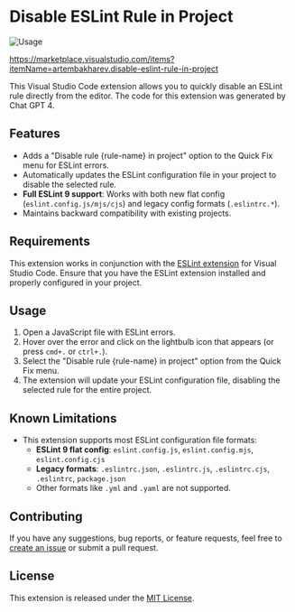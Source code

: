 # Disable ESLint Rule in Project

![Usage](usage.gif)

https://marketplace.visualstudio.com/items?itemName=artembakharev.disable-eslint-rule-in-project

This Visual Studio Code extension allows you to quickly disable an ESLint rule directly from the editor. The code for this extension was generated by Chat GPT 4.

## Features

- Adds a "Disable rule {rule-name} in project" option to the Quick Fix menu for ESLint errors.
- Automatically updates the ESLint configuration file in your project to disable the selected rule.
- **Full ESLint 9 support**: Works with both new flat config (`eslint.config.js/mjs/cjs`) and legacy config formats (`.eslintrc.*`).
- Maintains backward compatibility with existing projects.

## Requirements

This extension works in conjunction with the [ESLint extension](https://marketplace.visualstudio.com/items?itemName=dbaeumer.vscode-eslint) for Visual Studio Code. Ensure that you have the ESLint extension installed and properly configured in your project.

## Usage

1. Open a JavaScript file with ESLint errors.
2. Hover over the error and click on the lightbulb icon that appears (or press `cmd+.` or `ctrl+.`).
3. Select the "Disable rule {rule-name} in project" option from the Quick Fix menu.
4. The extension will update your ESLint configuration file, disabling the selected rule for the entire project.

## Known Limitations

- This extension supports most ESLint configuration file formats:
  - **ESLint 9 flat config**: `eslint.config.js`, `eslint.config.mjs`, `eslint.config.cjs`
  - **Legacy formats**: `.eslintrc.json`, `.eslintrc.js`, `.eslintrc.cjs`, `.eslintrc`, `package.json`
  - Other formats like `.yml` and `.yaml` are not supported.

## Contributing

If you have any suggestions, bug reports, or feature requests, feel free to [create an issue](https://github.com/mrThomasTeller/vscode-disable-eslint-rule-in-project/issues) or submit a pull request.

## License

This extension is released under the [MIT License](https://opensource.org/licenses/MIT).
